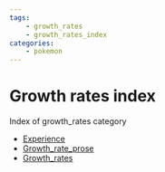 ```yaml
---
tags:
    - growth_rates
    - growth_rates_index
categories:
    - pokemon
---
```


# Growth rates index

Index of growth_rates category

- [Experience](experience.md)
- [Growth_rate_prose](growth_rate_prose.md)
- [Growth_rates](growth_rates.md)
